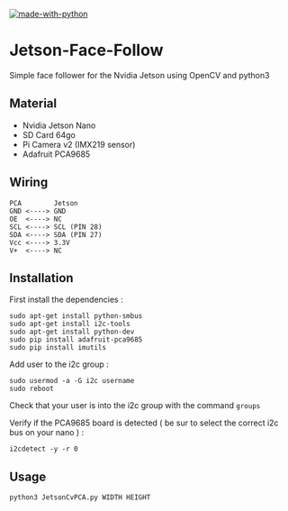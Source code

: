 [![made-with-python](https://img.shields.io/badge/Made%20with-Python-1f425f.svg)](https://www.python.org/)

# Jetson-Face-Follow
Simple face follower for the Nvidia Jetson using OpenCV and python3

## Material 

* Nvidia Jetson Nano 
* SD Card 64go 
* Pi Camera v2 (IMX219 sensor)
* Adafruit PCA9685

## Wiring
```
PCA        Jetson
GND <----> GND
OE  <----> NC
SCL <----> SCL (PIN 28)
SDA <----> SDA (PIN 27)
Vcc <----> 3.3V
V+  <----> NC
```

## Installation

First install the dependencies : 
```
sudo apt-get install python-smbus
sudo apt-get install i2c-tools
sudo apt-get install python-dev
sudo pip install adafruit-pca9685
sudo pip install imutils
```
Add user to the i2c group : 

```
sudo usermod -a -G i2c username
sudo reboot
```

Check that your user is into the i2c group with the command `groups`

Verify if the PCA9685 board is detected ( be sur to select the correct i2c bus on your nano ) :
```
i2cdetect -y -r 0
```

## Usage 

```
python3 JetsonCvPCA.py WIDTH HEIGHT 
```
